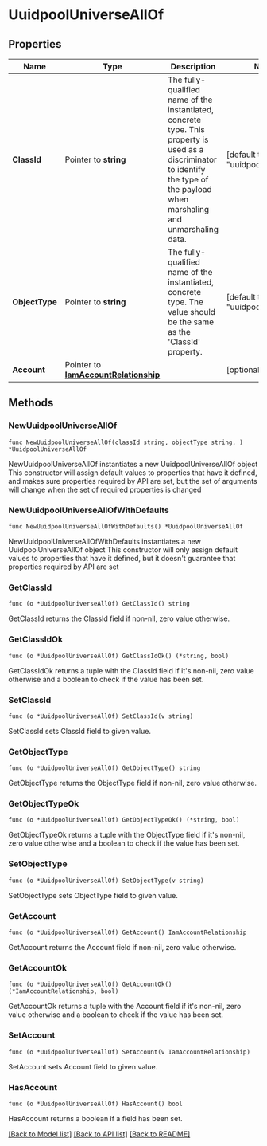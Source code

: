 # UuidpoolUniverseAllOf

## Properties

Name | Type | Description | Notes
------------ | ------------- | ------------- | -------------
**ClassId** | Pointer to **string** | The fully-qualified name of the instantiated, concrete type. This property is used as a discriminator to identify the type of the payload when marshaling and unmarshaling data. | [default to "uuidpool.Universe"]
**ObjectType** | Pointer to **string** | The fully-qualified name of the instantiated, concrete type. The value should be the same as the &#39;ClassId&#39; property. | [default to "uuidpool.Universe"]
**Account** | Pointer to [**IamAccountRelationship**](iam.Account.Relationship.md) |  | [optional] 

## Methods

### NewUuidpoolUniverseAllOf

`func NewUuidpoolUniverseAllOf(classId string, objectType string, ) *UuidpoolUniverseAllOf`

NewUuidpoolUniverseAllOf instantiates a new UuidpoolUniverseAllOf object
This constructor will assign default values to properties that have it defined,
and makes sure properties required by API are set, but the set of arguments
will change when the set of required properties is changed

### NewUuidpoolUniverseAllOfWithDefaults

`func NewUuidpoolUniverseAllOfWithDefaults() *UuidpoolUniverseAllOf`

NewUuidpoolUniverseAllOfWithDefaults instantiates a new UuidpoolUniverseAllOf object
This constructor will only assign default values to properties that have it defined,
but it doesn't guarantee that properties required by API are set

### GetClassId

`func (o *UuidpoolUniverseAllOf) GetClassId() string`

GetClassId returns the ClassId field if non-nil, zero value otherwise.

### GetClassIdOk

`func (o *UuidpoolUniverseAllOf) GetClassIdOk() (*string, bool)`

GetClassIdOk returns a tuple with the ClassId field if it's non-nil, zero value otherwise
and a boolean to check if the value has been set.

### SetClassId

`func (o *UuidpoolUniverseAllOf) SetClassId(v string)`

SetClassId sets ClassId field to given value.


### GetObjectType

`func (o *UuidpoolUniverseAllOf) GetObjectType() string`

GetObjectType returns the ObjectType field if non-nil, zero value otherwise.

### GetObjectTypeOk

`func (o *UuidpoolUniverseAllOf) GetObjectTypeOk() (*string, bool)`

GetObjectTypeOk returns a tuple with the ObjectType field if it's non-nil, zero value otherwise
and a boolean to check if the value has been set.

### SetObjectType

`func (o *UuidpoolUniverseAllOf) SetObjectType(v string)`

SetObjectType sets ObjectType field to given value.


### GetAccount

`func (o *UuidpoolUniverseAllOf) GetAccount() IamAccountRelationship`

GetAccount returns the Account field if non-nil, zero value otherwise.

### GetAccountOk

`func (o *UuidpoolUniverseAllOf) GetAccountOk() (*IamAccountRelationship, bool)`

GetAccountOk returns a tuple with the Account field if it's non-nil, zero value otherwise
and a boolean to check if the value has been set.

### SetAccount

`func (o *UuidpoolUniverseAllOf) SetAccount(v IamAccountRelationship)`

SetAccount sets Account field to given value.

### HasAccount

`func (o *UuidpoolUniverseAllOf) HasAccount() bool`

HasAccount returns a boolean if a field has been set.


[[Back to Model list]](../README.md#documentation-for-models) [[Back to API list]](../README.md#documentation-for-api-endpoints) [[Back to README]](../README.md)


